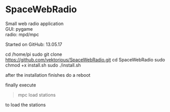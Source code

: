 # SpaceWebRadio

Small web radio application  
GUI: pygame  
radio: mpd/mpc   


Started on GitHub: 13.05.17


cd /home/pi
sudo git clone https://github.com/vektorious/SpaceWebRadio.git
cd SpaceWebRadio
sudo chmod +x install.sh
sudo ./install.sh

after the installation finishes do a reboot

finally execute
>mpc load stations

to load the stations 
